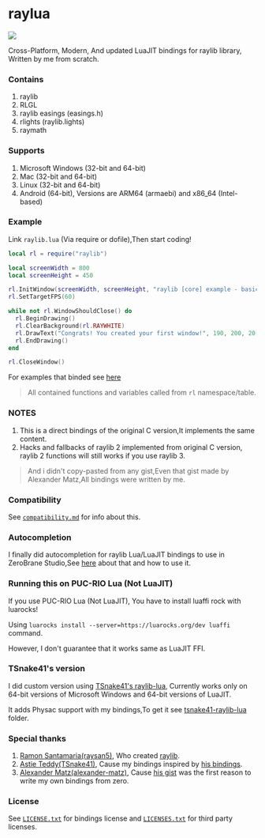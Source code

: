 # raylua

<img src="https://github.com/Rabios/raylua/blob/master/raylua.png">

Cross-Platform, Modern, And updated LuaJIT bindings for raylib library, Written by me from scratch.

### Contains

1. raylib
2. RLGL
3. raylib easings (easings.h)
4. rlights (raylib.lights)
5. raymath

### Supports

1. Microsoft Windows (32-bit and 64-bit)
2. Mac (32-bit and 64-bit)
3. Linux (32-bit and 64-bit)
4. Android (64-bit), Versions are ARM64 (armaebi) and x86_64 (Intel-based)

### Example

Link `raylib.lua` (Via require or dofile),Then start coding!

```lua
local rl = require("raylib")

local screenWidth = 800
local screenHeight = 450

rl.InitWindow(screenWidth, screenHeight, "raylib [core] example - basic window")
rl.SetTargetFPS(60)

while not rl.WindowShouldClose() do
  rl.BeginDrawing()
  rl.ClearBackground(rl.RAYWHITE)
  rl.DrawText("Congrats! You created your first window!", 190, 200, 20, rl.LIGHTGRAY)
  rl.EndDrawing()
end

rl.CloseWindow()
```

For examples that binded see [here](https://github.com/Rabios/raylua/blob/master/examples/README.md)

> All contained functions and variables called from `rl` namespace/table.

### NOTES

1. This is a direct bindings of the original C version,It implements the same content.
2. Hacks and fallbacks of raylib 2 implemented from original C version, raylib 2 functions will still works if you use raylib 3.

> And i didn't copy-pasted from any gist,Even that gist made by Alexander Matz,All bindings were written by me.

### Compatibility

See [`compatibility.md`](https://github.com/Rabios/raylua/blob/master/compatibility.md) for info about this.

### Autocompletion

I finally did autocompletion for raylib Lua/LuaJIT bindings to use in ZeroBrane Studio,See [here](https://github.com/Rabios/raylua/blob/master/zerobrane/README.md) about that and how to use it.

### Running this on PUC-RIO Lua (Not LuaJIT)

If you use PUC-RIO Lua (Not LuaJIT), You have to install luaffi rock with luarocks!

Using `luarocks install --server=https://luarocks.org/dev luaffi` command.

However, I don't guarantee that it works same as LuaJIT FFI.

### TSnake41's version

I did custom version using [TSnake41's raylib-lua](https://github.com/TSnake41/raylib-lua), Currently works only on 64-bit versions of Microsoft Windows and 64-bit versions of LuaJIT.

It adds Physac support with my bindings,To get it see [tsnake41-raylib-lua](https://github.com/Rabios/raylua/blob/master/tsnake41-raylib-lua) folder.

### Special thanks

1. [Ramon Santamaria(raysan5)](https://github.com/raysan5), Who created [raylib](https://www.raylib.com).
2. [Astie Teddy(TSnake41)](https://github.com/TSnake41), Cause my bindings inspired by [his bindings](https://github.com/TSnake41/raylib-lua).
3. [Alexander Matz(alexander-matz)](https://github.com/alexander-matz), Cause [his gist](https://gist.github.com/alexander-matz/f8ee4eb9fdf676203d70c1e5e329a6ec) was the first reason to write my own bindings from zero.

### License

See [`LICENSE.txt`](https://github.com/Rabios/raylua/blob/master/LICENSE.txt) for bindings license and [`LICENSES.txt`](https://github.com/Rabios/raylua/blob/master/LICENSES.txt) for third party licenses.
